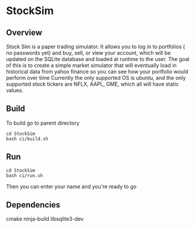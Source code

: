 # StockSim
## Overview

Stock Sim is a paper trading simulator.  It allows you to log in to portfolios ( no passwords yet) and buy, sell, or view your account, which will be updated on the SQLite database and loaded at runtime to the user.
The goal of this is to create a simple market simulator that will eventually load in historical data from yahoo finance so you can see how your portfolio would perform over time
Currently the only supported OS is ubuntu, and the only supported stock tickers are NFLX, AAPL, GME, which all will have static values.

## Build

To build go to parent directory
```
cd StockSim
bash ci/build.sh
```
## Run
```
cd StockSim
bash ci/run.sh
```
Then you can enter your name and you're ready to go

## Dependencies
cmake
ninja-build
libsqlite3-dev
